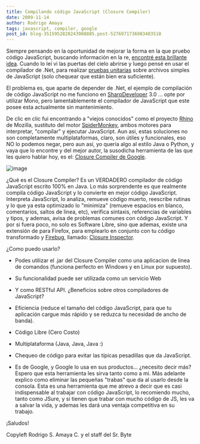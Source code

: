 ```yaml
---
title: Compilando código JavaScript (Closure Compiler)
date: 2009-11-14
author: Rodrigo Amaya
tags: javascript, compiler, google
post_id: blog-3515952828243908885.post-5276971736983403518
---
```


Siempre pensando en la oportunidad de mejorar la forma en la que pruebo código JavaScript, buscando información en la re, [encontré esta brillante idea](http://www.west-wind.com/WebLog/posts/10688.aspx). Cuando lo leí vi las puertas del cielo abrirse y luego pensé en usar el compilador de .Net, para realizar [pruebas unitarias](http://www.srbyte.com/2008/12/herramientas-del-programador-unit.html) sobre archivos simples de JavaScript (solo chequear que están bien era suficiente).

El problema es, que aparte de depender de .Net, el ejemplo de compilación de código JavaScript no me funciono en [SharpDeveloper](http://www.icsharpcode.net/OpenSource/SD/) 3.0 ... opte por utilizar Mono, pero lamentablemente el compilador de JavaScript que este posee esta actualmente sin mantenimiento.

De clic en clic fui encontrando a "viejos conocidos" como el proyecto [Rhino](http://www.mozilla.org/rhino/) de Mozilla, sustituto del motor [SpiderMonkey](http://www.mozilla.org/js/spidermonkey/), ambos motores para interpretar, "compilar" y ejecutar JavaScript. Aun asi, estas soluciones no son completamente multiplataformas, claro, son útiles y funcionales, eso NO lo podemos negar, pero aun así, yo queria algo al estilo Java o Python, y vaya que lo encontre y del mejor autor, la susodicha herramienta de las que les quiero hablar hoy, es el: [Closure Compiler de Google](http://code.google.com/intl/es-AR/closure/).

![image](http://code.google.com/intl/es-AR/closure/images/logo128px.png)

¿Qué es el Closure Compiler? Es un VERDADERO compilador de código JavaScript escrito 100% en Java. Lo más sorprendente es que realmente compila código JavaScript y lo convierte en mejor código JavaScript. Interpreta JavaScript, lo analiza, remueve código muerto, reescribe rutinas y lo que ya esta optimizado lo "minimiza" (remueve espacios en blanco, comentarios, saltos de linea, etc), verifica sintaxis, referencias de variables y tipos, y ademas, avisa de problemas comunes con código JavaScript. Y por si fuera poco, no solo es Software Libre, sino que ademas, existe una extensión de para Firefox, para emplearlo en conjunto con tu código transformado y [Firebug](http://www.srbyte.com/2009/11/javascript-firebug-jsure.html), llamado: [Closure Inspector](http://closure-inspector.googlecode.com/files/closureinspector09.xpi).

¿Como puedo usarlo?

- Podes utilizar el .jar del Closure Compiler como una aplicacion de linea de comandos (funciona perfecto en Windows y en Linux por supuesto).
- Su funcionalidad puede ser utilizada como un servicio Web
- Y como RESTful API.
¿Beneficios sobre otros compiladores de JavaScript?

- Eficiencia (reduce el tamaño del código JavaScript, para que tu aplicación cargue más rápido y se reduzca tu necesidad de ancho de banda).
- Código Libre (Cero Costo)
- Multiplataforma (Java, Java, Java :)
- Chequeo de código para evitar las típicas pesadillas que da JavaScript.
- Es de Google, y Google lo usa en sus productos... ¿necesito decir más?
Espero que esta herramienta les sirva tanto como a mi. Más adelante explico como eliminar las pequeñas "trabas" que da al usarlo desde la consola. Esta es una herramienta que me atrevo a decir que es casi indispensable al trabajar con código JavaScript, lo recomiendo mucho, tanto como JSure, y si tienen que trabar con mucho código de JS, les va a salvar la vida, y ademas les dará una ventaja competitiva en su trabajo.

¡Saludos!

Copyleft Rodrigo S. Amaya C. y el staff del Sr. Byte